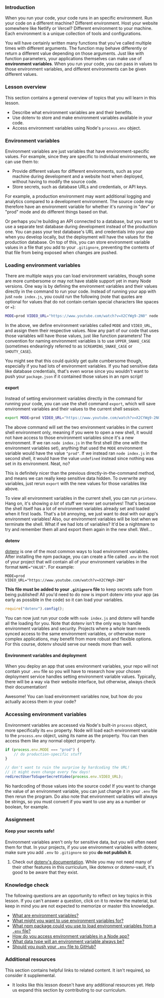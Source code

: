 ### Introduction

When you run your code, your code runs in an specific environment. Run your code on a different machine? Different environment. Host your website somewhere like Netlify or Vercel? Different environment to your machine. Each environment is a unique collection of tools and configurations.

You will have certainly written many functions that you've called multiple times with different arguments. The function may behave differently or return a different value depending on those arguments. Just like with function parameters, your applications themselves can make use of **environment variables**. When you run your code, you can pass in values to those environment variables, and different environments can be given different values.

### Lesson overview

This section contains a general overview of topics that you will learn in this lesson.

- Describe what environment variables are and their benefits.
- Use dotenv to store and make environment variables available in your code.
- Access environment variables using Node's `process.env` object.

### Environment variables

Environment variables are just variables that have environment-specific values. For example, since they are specific to individual environments, we can use them to:

- Provide different values for different environments, such as your machine during development and a website host when deployed, without having to modify the source code.
- Store secrets, such as database URLs and credentials, or API keys.

For example, a production environment may want additional logging and analytics compared to a development environment. The source code may therefore have an environment variable for whether it's running in "dev" or "prod" mode and do different things based on that.

Or perhaps you're building an API connected to a database, but you want to use a separate test database during development instead of the production one. You can pass your test database's URL and credentials into your app when you develop locally, but the deployment will have the values for the production database. On top of this, you can store environment variable values in a file that you add to your `.gitignore`, preventing the contents of that file from being exposed when changes are pushed.

### Loading environment variables

There are multiple ways you can load environment variables, though some are more cumbersome or may not have stable support yet in many Node versions. One way is by defining the environment variables and their values directly in the command to run your code. Instead of running your app with just `node index.js`, you could run the following (note that quotes are optional for values that do not contain certain special characters like spaces or `=`):

```bash
MODE=prod VIDEO_URL="https://www.youtube.com/watch?v=X2CYWg9-2N0" node index.js
```

In the above, we define environment variables called `MODE` and `VIDEO_URL`, and assign them their respective values. Now any part of our code that uses those variables will have those values, just like function parameters! The convention for naming environment variables is to use `UPPER_SNAKE_CASE` (sometimes endearingly referred to as `SCREAMING_SNAKE_CASE` or `SHOUTY_CASE`).

You might see that this could quickly get quite cumbersome though, especially if you had lots of environment variables. If you had sensitive data like database credentials, that's even worse since you wouldn't want to push your `package.json` if it contained those values in an npm script!

#### export

Instead of setting environment variables directly in the command for running your code, you can use the shell command `export`, which will save environment variables and their values to the current shell session.

```bash
export MODE=prod VIDEO_URL="https://www.youtube.com/watch?v=X2CYWg9-2N0"
```

The above command will set the two environment variables in the current shell environment only, meaning if you were to open a new shell, it would not have access to those environment variables since it's a new environment. If we ran `node index.js` in the first shell (the one with the environment variables set), anything that used the `MODE` environment variable would have the value `"prod"`. If we instead ran `node index.js` in the second shell, it would have the value `undefined` instead since nothing was set in its environment. Neat, no?

This is definitely nicer than the previous directly-in-the-command method, and means we can really keep sensitive data hidden. To overwrite any variables, just rerun `export` with the new values for those variables like above.

To view all environment variables in the current shell, you can run `printenv`. Hang on, it's showing *a lot* of stuff we never set ourselves! That's because the shell itself has a lot of environment variables already set and loaded when it first loads. That's a bit annoying, we just want to deal with our app's environment variables! Also, our environment variables will be lost when we terminate the shell. What if we had lots of variables? It'd be a nightmare to try and remember them all and export them again in the new shell. Well...

#### dotenv

[dotenv](https://www.npmjs.com/package/dotenv) is one of the most common ways to load environment variables. After installing the npm package, you can create a file called `.env` in the root of your project that will contain all of your environment variables in the format `NAME="VALUE"`. For example:

```properties
MODE=prod
VIDEO_URL="https://www.youtube.com/watch?v=X2CYWg9-2N0"
```

**This file must be added to your `.gitignore` file** to keep secrets safe from being published! All you'd need to do now is import dotenv into your app (as early as possible in the code) so it can load your variables.

```javascript
require("dotenv").config();
```

You can now just run your code with `node index.js` and dotenv will handle all the loading for you. Note that dotenv isn't the only way to handle environment variables and security. Projects where a whole team needs synced access to the same environment variables, or otherwise more complex applications, may benefit from more robust and flexible options. For this course, dotenv should serve our needs more than well.

<div class="lesson-note lesson-note--tip" markdown="1">

#### Environment variables and deployment

When you deploy an app that uses environment variables, your repo will not contain your `.env` file so you will have to research how your chosen deployment service handles setting environment variable values. Typically, there will be a way via their website interface, but otherwise, always check their documentation!

</div>

Awesome! You can load environment variables now, but how do you actually access them in your code?

### Accessing environment variables

Environment variables are accessed via Node's built-in `process` object, more specifically its `env` property. Node will load each environment variable to the `process.env` object, using its name as the property. You can then access them like any normal object property.

```javascript
if (process.env.MODE === "prod") {
    // do production-specific stuff
}

// don't want to ruin the surprise by hardcoding the URL!
// it might even change every few days!
redirectUserToSuperSecretVideo(process.env.VIDEO_URL);
```

No hardcoding of those values into the source code! If you want to change the value of an environment variable, you can just change it in your `.env` file then rerun the program. Do also note that environment variables will always be strings, so you must convert if you want to use any as a number or boolean, for example.

### Assignment

<div class="lesson-content__panel" markdown="1">

<div class="lesson-note lesson-note--critical" markdown="1">

#### Keep your secrets safe!

Environment variables aren't only for sensitive data, but you will often need them for that. In your projects, if you use environment variables with dotenv, make sure you add `.env` to `.gitignore` so you **do not publish it**.

</div>

1. Check out [dotenv's documentation](https://www.npmjs.com/package/dotenv#-documentation). While you may not need many of their other features in this curriculum, like dotenvx or dotenv-vault, it's good to be aware that they exist.

</div>

### Knowledge check

The following questions are an opportunity to reflect on key topics in this lesson. If you can't answer a question, click on it to review the material, but keep in mind you are not expected to memorize or master this knowledge.

- [What are environment variables?](#environment-variables)
- [What might you want to use environment variables for?](#environment-variables)
- [What npm package could you use to load environment variables from a `.env` file?](https://www.npmjs.com/package/dotenv)
- [How do you access environment variables in a Node app?](#accessing-environment-variables)
- [What data type will an environment variable always be?](#accessing-environment-variables)
- [Should you push your `.env` file to GitHub?](#keep-your-secrets-safe)

### Additional resources

This section contains helpful links to related content. It isn't required, so consider it supplemental.

- It looks like this lesson doesn't have any additional resources yet. Help us expand this section by contributing to our curriculum.
